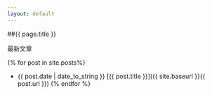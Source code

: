 ```yaml
---
layout: default
---
```


##{{ page.title }}

最新文章

{% for post in site.posts%}
- {{ post.date | date_to_string }} [{{ post.title }}]({{ site.baseurl }}{{ post.url }})
{% endfor %}
